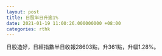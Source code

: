 ```yaml
---
layout: post
title: 日股半日升逾1%
date: 2021-01-19 11:00:26.000000000 +08:00
categories: rthk
---
```


日股造好，日經指數半日收報28603點，升361點，升幅1.28%。
